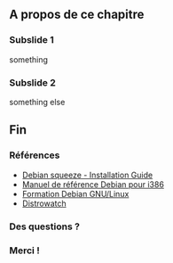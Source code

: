 ## A propos de ce chapitre

### Subslide 1

something

### Subslide 2

something else

## Fin

### Références

  * [Debian squeeze - Installation Guide](http://www.debian.org/releases/stable/installmanual)
  * [Manuel de référence Debian pour i386](http://www.debian.org/releases/stable/i386/)
  * [Formation Debian GNU/Linux](http://formation-debian.via.ecp.fr/)
  * [Distrowatch](http://distrowatch.com/)

### Des questions ?

### Merci !

